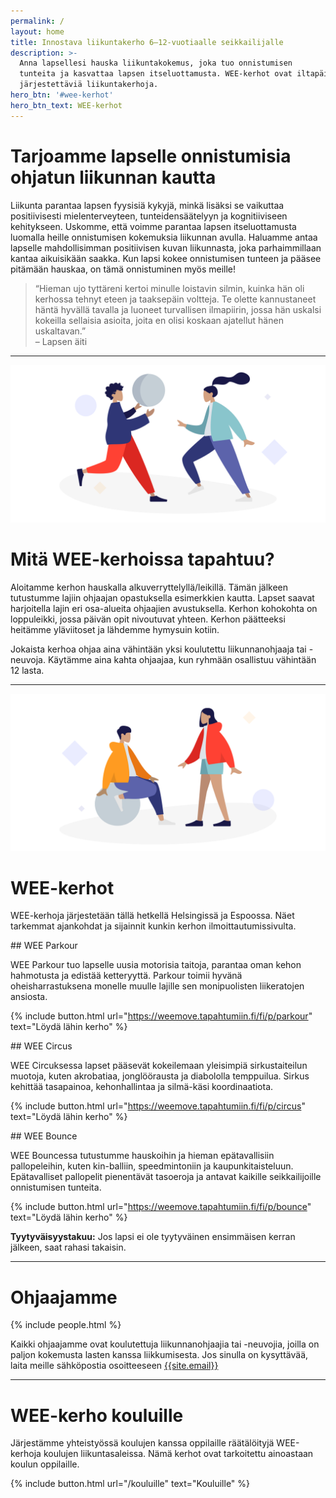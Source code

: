 ```yaml
---
permalink: /
layout: home
title: Innostava liikuntakerho 6–12-vuotiaalle seikkailijalle
description: >-
  Anna lapsellesi hauska liikuntakokemus, joka tuo onnistumisen
  tunteita ja kasvattaa lapsen itseluottamusta. WEE-kerhot ovat iltapäivisin
  järjestettäviä liikuntakerhoja.
hero_btn: '#wee-kerhot'
hero_btn_text: WEE-kerhot
---
```


<script async data-uid="88a440b2b3" src="https://dedicated-motivator-6934.ck.page/88a440b2b3/index.js"></script>


# Tarjoamme lapselle onnistumisia ohjatun liikunnan kautta

Liikunta parantaa lapsen fyysisiä kykyjä, minkä lisäksi se vaikuttaa positiivisesti mielenterveyteen, tunteidensäätelyyn ja kognitiiviseen kehitykseen. Uskomme, että voimme parantaa lapsen itseluottamusta luomalla heille onnistumisen kokemuksia liikunnan avulla. Haluamme antaa lapselle mahdollisimman positiivisen kuvan liikunnasta, joka parhaimmillaan kantaa aikuisikään saakka. Kun lapsi kokee onnistumisen tunteen ja pääsee pitämään hauskaa, on tämä onnistuminen myös meille!

>“Hieman ujo tyttäreni kertoi minulle loistavin silmin, kuinka hän oli kerhossa tehnyt eteen ja taaksepäin voltteja. Te olette kannustaneet häntä hyvällä tavalla ja luoneet turvallisen ilmapiirin, jossa hän uskalsi kokeilla sellaisia asioita, joita en olisi koskaan ajatellut hänen uskaltavan.”  
>–&nbsp;Lapsen äiti

---

![Kuvitus](/uploads/weemove-illustration-1.png)

# Mitä WEE-kerhoissa tapahtuu?

Aloitamme kerhon hauskalla alkuverryttelyllä/leikillä. Tämän jälkeen tutustumme lajiin ohjaajan opastuksella esimerkkien kautta. Lapset saavat harjoitella lajin eri osa-alueita ohjaajien avustuksella. Kerhon kohokohta on loppuleikki, jossa päivän opit nivoutuvat yhteen. Kerhon päätteeksi heitämme yläviitoset ja lähdemme hymysuin kotiin.

Jokaista kerhoa ohjaa aina vähintään yksi koulutettu liikunnanohjaaja tai -neuvoja. Käytämme aina kahta ohjaajaa, kun ryhmään osallistuu vähintään 12 lasta.

---

![Kuvitus](/uploads/weemove-illustration-2.png)

# WEE-kerhot

WEE-kerhoja järjestetään tällä hetkellä Helsingissä ja Espoossa. Näet tarkemmat ajankohdat ja sijainnit kunkin kerhon ilmoittautumissivulta.

<div class="flex-l">
<div class="w-33-l pb3" markdown="1">
## WEE Parkour

WEE Parkour tuo lapselle uusia motorisia taitoja, parantaa oman kehon hahmotusta ja edistää ketteryyttä. Parkour toimii hyvänä oheisharrastuksena monelle muulle lajille sen monipuolisten liikeratojen ansiosta.

{% include button.html url="https://weemove.tapahtumiin.fi/fi/p/parkour" text="Löydä lähin kerho" %}
</div>
<div class="dn db-l w2-l"></div>
<div class="w-33-l pb3" markdown="1">
## WEE Circus

WEE Circuksessa lapset pääsevät kokeilemaan yleisimpiä sirkustaiteilun muotoja, kuten akrobatiaa, jonglöörausta ja diabololla temppuilua. Sirkus kehittää tasapainoa, kehonhallintaa ja silmä-käsi koordinaatiota.

{% include button.html url="https://weemove.tapahtumiin.fi/fi/p/circus" text="Löydä lähin kerho" %}
</div>
<div class="dn db-l w2-l"></div>
<div class="w-33-l pb3" markdown="1">
## WEE Bounce

WEE Bouncessa tutustumme hauskoihin ja hieman epätavallisiin pallopeleihin, kuten kin-balliin, speedmintoniin ja kaupunkitaisteluun. Epätavalliset pallopelit pienentävät tasoeroja ja antavat kaikille seikkailijoille onnistumisen tunteita.

{% include button.html url="https://weemove.tapahtumiin.fi/fi/p/bounce" text="Löydä lähin kerho" %}
</div>
</div>

**Tyytyväisyystakuu:** Jos lapsi ei ole tyytyväinen ensimmäisen kerran jälkeen, saat rahasi takaisin.

---

# Ohjaajamme

{% include people.html %}

Kaikki ohjaajamme ovat koulutettuja liikunnanohjaajia tai -neuvojia, joilla on paljon kokemusta lasten kanssa liikkumisesta. Jos sinulla on kysyttävää, laita meille sähköpostia osoitteeseen [{{site.email}}](mailto:{{site.email}})

---

# WEE-kerho kouluille

Järjestämme yhteistyössä koulujen kanssa oppilaille räätälöityjä WEE-kerhoja koulujen liikuntasaleissa. Nämä kerhot ovat tarkoitettu ainoastaan koulun oppilaille.

{% include button.html url="/kouluille" text="Kouluille" %}
